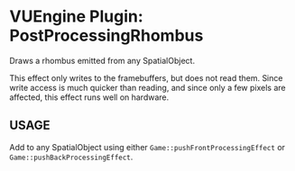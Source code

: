 VUEngine Plugin: PostProcessingRhombus
======================================

Draws a rhombus emitted from any SpatialObject.
 
This effect only writes to the framebuffers, but does not read them. Since write access is much quicker than reading, and since only a few pixels are affected, this effect runs well on hardware. 


USAGE
-----

Add to any SpatialObject using either `Game::pushFrontProcessingEffect` or `Game::pushBackProcessingEffect`. 
